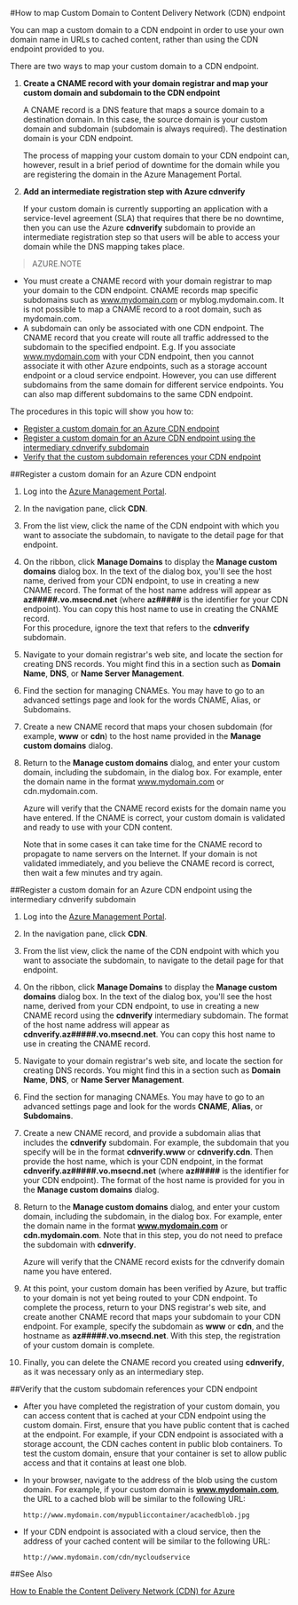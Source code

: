 <properties 
	 pageTitle="How to Map Content Delivery Network (CDN) Content to a Custom Domain" 
	 description="This topic demonstrate how to map a CDN content to a Custom Domain." 
	 services="cdn" 
	 documentationCenter="" 
	 authors="zhangmanling" 
	 manager="dwrede" 
	 editor=""/>
<tags
	ms.service="cdn"
	ms.date="09/01/2015"
	wacn.date=""/>

#How to map Custom Domain to Content Delivery Network (CDN) endpoint

You can map a custom domain to a CDN endpoint in order to use your own domain name in URLs to cached content, rather than using the CDN endpoint provided to you. 

There are two ways to map your custom domain to a CDN endpoint. 

1. **Create a CNAME record with your domain registrar and map your custom domain and subdomain to the CDN endpoint** 
	
	A CNAME record is a DNS feature that maps a source domain to a destination domain. In this case, the source domain is your custom domain and subdomain (subdomain is always required). The destination domain is your CDN endpoint.  

	The process of mapping your custom domain to your CDN endpoint can, however, result in a brief period of downtime for the domain while you are registering the domain in the Azure Management Portal. 
2. **Add an intermediate registration step with Azure cdnverify**

	If your custom domain is currently supporting an application with a service-level agreement (SLA) that requires that there be no downtime, then you can use the Azure **cdnverify** subdomain to provide an intermediate registration step so that users will be able to access your domain while the DNS mapping takes place.  

> AZURE.NOTE   
> 
-	You must create a CNAME record with your domain registrar to map your domain to the CDN endpoint. CNAME records map specific subdomains such as www.mydomain.com or myblog.mydomain.com. It is not possible to map a CNAME record to a root domain, such as mydomain.com.
-	A subdomain can only be associated with one CDN endpoint. The CNAME record that you create will route all traffic addressed to the subdomain to the specified endpoint. E.g. If you associate www.mydomain.com with your CDN endpoint, then you cannot associate it with other Azure endpoints, such as a storage account endpoint or a cloud service endpoint. However, you can use different subdomains from the same domain for different service endpoints. You can also map different subdomains to the same CDN endpoint.

The procedures in this topic will show you how to:    

-	[Register a custom domain for an Azure CDN endpoint](#subheading1)
-	[Register a custom domain for an Azure CDN endpoint using the intermediary cdnverify subdomain](#subheading2)
-	[Verify that the custom subdomain references your CDN endpoint](#subheading3) 

##<a name="subheading1"></a>Register a custom domain for an Azure CDN endpoint

<!-- deleted by customization
1.	Log into the [Azure Management Portal](http://manage.windowsazure.cn/).
-->
<!-- keep by customization: begin -->
1.	Log into the [Azure Management Portal](http://manage.windowsazure.cn).
<!-- keep by customization: end -->
2.	In the navigation pane, click **CDN**.
3.	From the list view, click the name of the CDN endpoint with which you want to associate the subdomain, to navigate to the detail page for that endpoint.
4.	On the ribbon, click **Manage Domains** to display the **Manage custom domains** dialog box. In the text of the dialog box, you'll see the host name, derived from your CDN endpoint, to use in creating a new CNAME record. The format of the host name address will appear as **az#####.vo.msecnd.net** (where **az#####** is the identifier for your CDN endpoint). You can copy this host name to use in creating the CNAME record.  
For this procedure, ignore the text that refers to the **cdnverify** subdomain.
5.	Navigate to your domain registrar's web site, and locate the section for creating DNS records. You might find this in a section such as **Domain Name**, **DNS**, or **Name Server Management**.
6.	Find the section for managing CNAMEs. You may have to go to an advanced settings page and look for the words CNAME, Alias, or Subdomains.
7.	Create a new CNAME record that maps your chosen subdomain (for example, **www** or **cdn**) to the host name provided in the **Manage custom domains** dialog.
8.	Return to the **Manage custom domains** dialog, and enter your custom domain, including the subdomain, in the dialog box. For example, enter the domain name in the format www.mydomain.com or cdn.mydomain.com.   

	Azure will verify that the CNAME record exists for the domain name you have entered. If the CNAME is correct, your custom domain is validated and ready to use with your CDN content.  

	Note that in some cases it can take time for the CNAME record to propagate to name servers on the Internet. If your domain is not validated immediately, and you believe the CNAME record is correct, then wait a few minutes and try again.

##<a name="subheading2"></a>Register a custom domain for an Azure CDN endpoint using the intermediary cdnverify subdomain  


1.	Log into the [Azure Management Portal](http://manage.windowsazure.cn/).
2.	In the navigation pane, click **CDN**.
3.	From the list view, click the name of the CDN endpoint with which you want to associate the subdomain, to navigate to the detail page for that endpoint.
4.	On the ribbon, click **Manage Domains** to display the **Manage custom domains** dialog box. In the text of the dialog box, you'll see the host name, derived from your CDN endpoint, to use in creating a new CNAME record using the **cdnverify** intermediary subdomain. The format of the host name address will appear as **cdnverify.az#####.vo.msecnd.net**. You can copy this host name to use in creating the CNAME record.
5.	Navigate to your domain registrar's web site, and locate the section for creating DNS records. You might find this in a section such as **Domain Name**, **DNS**, or **Name Server Management**.
6.	Find the section for managing CNAMEs. You may have to go to an advanced settings page and look for the words **CNAME**, **Alias**, or **Subdomains**.
7.	Create a new CNAME record, and provide a subdomain alias that includes the **cdnverify** subdomain. For example, the subdomain that you specify will be in the format **cdnverify.www** or **cdnverify.cdn**. Then provide the host name, which is your CDN endpoint, in the format **cdnverify.az#####.vo.msecnd.net** (where **az#####** is the identifier for your CDN endpoint). The format of the host name is provided for you in the **Manage custom domains** dialog.
8.	Return to the **Manage custom domains** dialog, and enter your custom domain, including the subdomain, in the dialog box. For example, enter the domain name in the format **www.mydomain.com** or **cdn.mydomain.com**. Note that in this step, you do not need to preface the subdomain with **cdnverify**.  

	Azure will verify that the CNAME record exists for the cdnverify domain name you have entered.
9.	At this point, your custom domain has been verified by Azure, but traffic to your domain is not yet being routed to your CDN endpoint. To complete the process, return to your DNS registrar's web site, and create another CNAME record that maps your subdomain to your CDN endpoint. For example, specify the subdomain as **www** or **cdn**, and the hostname as **az#####.vo.msecnd.net**. With this step, the registration of your custom domain is complete. 
10.	Finally, you can delete the CNAME record you created using **cdnverify**, as it was necessary only as an intermediary step.  


##<a name="subheading3"></a>Verify that the custom subdomain references your CDN endpoint

-	After you have completed the registration of your custom domain, you can access content that is cached at your CDN endpoint using the custom domain.
First, ensure that you have public content that is cached at the endpoint. For example, if your CDN endpoint is associated with a storage account, the CDN caches content in public blob containers. To test the custom domain, ensure that your container is set to allow public access and that it contains at least one blob.
-	In your browser, navigate to the address of the blob using the custom domain. For example, if your custom domain is **www.mydomain.com**, the URL to a cached blob will be similar to the following URL:  
	
		http://www.mydomain.com/mypubliccontainer/acachedblob.jpg
-	If your CDN endpoint is associated with a cloud service, then the address of your cached content will be similar to the following URL:

		http://www.mydomain.com/cdn/mycloudservice

##See Also


[How to Enable the Content Delivery Network (CDN)  for <!-- deleted by customization Azure](./cdn-create-new-endpoint.md --><!-- keep by customization: begin --> Azure](/documentation/articles/cdn-create-new-endpoint) <!-- keep by customization: end -->
<!-- deleted by customization
)  
-->

 